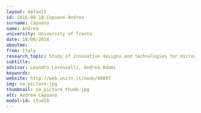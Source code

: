 ```yaml
---
layout: default 
id: 2016-08-18-Capuano-Andrea
surname: Capuano
name: Andrea
university: University of Trento
date: 18/08/2016
aboutme: 
from: Italy
research_topic: Study of innovative designs and technologies for microanalytical systems
subtitle: 
advisor: Leandro Lorenzelli, Andrea Adami
keywords: 
website: http://web.unitn.it/node/40897
img: no_picture.jpg
thumbnail: no_picture_thumb.jpg
alt: Andrea Capuano
modal-id: stud10
---
```

